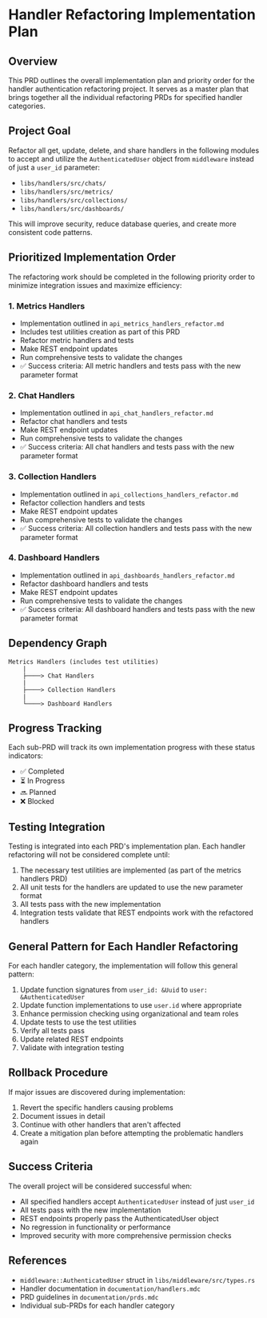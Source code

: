 # Handler Refactoring Implementation Plan

## Overview
This PRD outlines the overall implementation plan and priority order for the handler authentication refactoring project. It serves as a master plan that brings together all the individual refactoring PRDs for specified handler categories.

## Project Goal
Refactor all get, update, delete, and share handlers in the following modules to accept and utilize the `AuthenticatedUser` object from `middleware` instead of just a `user_id` parameter:
- `libs/handlers/src/chats/`
- `libs/handlers/src/metrics/`
- `libs/handlers/src/collections/`
- `libs/handlers/src/dashboards/`

This will improve security, reduce database queries, and create more consistent code patterns.

## Prioritized Implementation Order

The refactoring work should be completed in the following priority order to minimize integration issues and maximize efficiency:

### 1. Metrics Handlers
- Implementation outlined in `api_metrics_handlers_refactor.md`
- Includes test utilities creation as part of this PRD
- Refactor metric handlers and tests
- Make REST endpoint updates
- Run comprehensive tests to validate the changes
- ✅ Success criteria: All metric handlers and tests pass with the new parameter format

### 2. Chat Handlers
- Implementation outlined in `api_chat_handlers_refactor.md`
- Refactor chat handlers and tests
- Make REST endpoint updates
- Run comprehensive tests to validate the changes
- ✅ Success criteria: All chat handlers and tests pass with the new parameter format

### 3. Collection Handlers
- Implementation outlined in `api_collections_handlers_refactor.md`
- Refactor collection handlers and tests
- Make REST endpoint updates
- Run comprehensive tests to validate the changes
- ✅ Success criteria: All collection handlers and tests pass with the new parameter format

### 4. Dashboard Handlers
- Implementation outlined in `api_dashboards_handlers_refactor.md`
- Refactor dashboard handlers and tests
- Make REST endpoint updates
- Run comprehensive tests to validate the changes
- ✅ Success criteria: All dashboard handlers and tests pass with the new parameter format

## Dependency Graph

```
Metrics Handlers (includes test utilities)
    |
    ├────> Chat Handlers
    |
    ├────> Collection Handlers
    |
    └────> Dashboard Handlers
```

## Progress Tracking
Each sub-PRD will track its own implementation progress with these status indicators:
- ✅ Completed
- ⏳ In Progress
- 🔜 Planned
- ❌ Blocked

## Testing Integration

Testing is integrated into each PRD's implementation plan. Each handler refactoring will not be considered complete until:

1. The necessary test utilities are implemented (as part of the metrics handlers PRD)
2. All unit tests for the handlers are updated to use the new parameter format
3. All tests pass with the new implementation
4. Integration tests validate that REST endpoints work with the refactored handlers

## General Pattern for Each Handler Refactoring

For each handler category, the implementation will follow this general pattern:

1. Update function signatures from `user_id: &Uuid` to `user: &AuthenticatedUser`
2. Update function implementations to use `user.id` where appropriate
3. Enhance permission checking using organizational and team roles
4. Update tests to use the test utilities
5. Verify all tests pass
6. Update related REST endpoints
7. Validate with integration testing

## Rollback Procedure
If major issues are discovered during implementation:
1. Revert the specific handlers causing problems
2. Document issues in detail
3. Continue with other handlers that aren't affected
4. Create a mitigation plan before attempting the problematic handlers again

## Success Criteria
The overall project will be considered successful when:
- All specified handlers accept `AuthenticatedUser` instead of just `user_id`
- All tests pass with the new implementation
- REST endpoints properly pass the AuthenticatedUser object
- No regression in functionality or performance
- Improved security with more comprehensive permission checks


## References
- `middleware::AuthenticatedUser` struct in `libs/middleware/src/types.rs`
- Handler documentation in `documentation/handlers.mdc`
- PRD guidelines in `documentation/prds.mdc`
- Individual sub-PRDs for each handler category